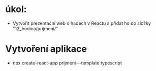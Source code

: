 # úkol:
* Vytvořit prezentační web o hadech v Reactu a přidat ho do složky "12_hodina/prijmeni/"

# Vytvoření aplikace
* npx create-react-app prijmeni --template typescript